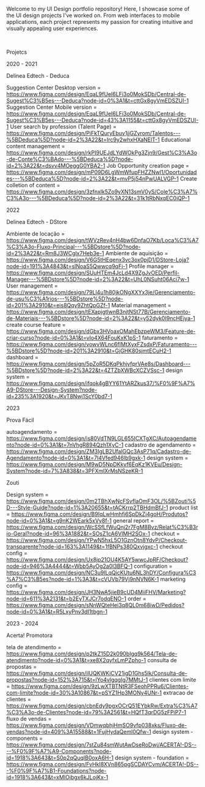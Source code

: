 <link rel="stylesheet" type="text/css" href="styles.css">

<p class="description">Welcome to my UI Design portfolio repository! Here, I showcase some of the UI design projects I've worked on. From web interfaces to mobile applications, 
each project represents my passion for creating intuitive and visually appealing user experiences.</p>

<br>

Projetcs

2020 - 2021

Delinea Edtech - Deduca

Suggestion Center Desktop version = https://www.figma.com/design/EqaL9fUeI6LFi3o0MokSDb/Central-de-Sugest%C3%B5es---Deduca?node-id=0%3A1&t=cttGx8gyVmEDSZUI-1
Suggestion Center Mobile version = https://www.figma.com/design/EqaL9fUeI6LFi3o0MokSDb/Central-de-Sugest%C3%B5es---Deduca?node-id=43%3A1155&t=cttGx8gyVmEDSZUI-1
User search by profession (Talent Page) = https://www.figma.com/design/PiFkTQuryEbuv1jjGZyrom/Talentos---%5BDeduca%5D?node-id=2%3A22&t=Irc9y2whxHXaNElT-1
Educational content management = https://www.figma.com/design/rkPI9UEJdLYdWOkPg3Zjn9/Gest%C3%A3o-de-Conte%C3%BAdo---%5BDeduca%5D?node-id=2%3A22&t=dsvv4MOeggG0YBA2-1
Job Opportunity creation page = https://www.figma.com/design/mP09D6LgWmWfupFHZZNwl1/Oportunidades---%5BDeduca%5D?node-id=2%3A22&t=mvP5j54nPwUALVGP-1
Create colletion of content = https://www.figma.com/design/3zfnxlk5Zo9yXN13smV0yS/Cole%C3%A7%C3%A3o---%5BDeduca%5D?node-id=2%3A22&t=31k1tRbNxqEC0iQP-1

2022

Delinea Edtech - DStore

Ambiente de locação = https://www.figma.com/design/tWVzRev4nH4bw6DnfaO7Kb/Loca%C3%A7%C3%A3o-Fluxo-Principal---%5BDstore%5D?node-id=2%3A22&t=Rm8J3WCglx7Heb3e-1
Ambiente de aquisição = https://www.figma.com/design/V6G5tHEqenx3vc3ox0pjD1/DStore-Loja?node-id=191%3A4843&t=slNoaS5Qwwcq9qFi-1
Profile manager = https://www.figma.com/design/SUuHTEm4JcLd4X9ZgJvOED/Perfil-Manager---%5BDstore%5D?node-id=2%3A22&t=UhL0NSuht06Aci7w-1
User management = https://www.figma.com/design/79Ll4u1h80jkONgXXYx3je/Gerenciamento-de-usu%C3%A1rios---%5BDstore%5D?node-id=201%3A2910&t=eis8Qqy9ZhtQpGZf-1
Material management = https://www.figma.com/design/tEXapjgtlwnB3njtNSt77B/Gerenciamento-de-Materiais---%5BDstore%5D?node-id=2%3A22&t=y52dyk0I9ncHEjya-1
create course feature = https://www.figma.com/design/dGbx3HVoaxOMahEbzpeWM3/Feature-de-criar-curso?node-id=0%3A1&t=vIo4X64FouKxK1pS-1
faturamento = https://www.figma.com/design/vowvWLnc6fIMtXyxFZsdxP/Faturamento---%5BDstore%5D?node-id=201%3A2910&t=GjGHK80sjmtECuH2-1
dashboard = https://www.figma.com/design/5pZoR5DKqPkhjyfprVAe8s/Dashboard---%5BDstore%5D?node-id=2%3A22&t=4ZTZbXWBcXCZVSsc-1
design system = https://www.figma.com/design/ifqok4gBYY61YtARZkus37/%F0%9F%A7%A9-DStore---Design-System?node-id=235%3A1920&t=JKvT8Nwj1ScY0bd7-1

2023

Prova Fácil

autoagendamento = https://www.figma.com/design/is80VdTN9LGL655ICXTgXC/Autoagendamento?node-id=0%3A1&t=7nVhgR894Qzh1XyC-1
cadastro de agendamento = https://www.figma.com/design/ZM3IgLB2UfalGQc3AsP71q/Cadastro-de-Agendamento?node-id=0%3A1&t=7l4Vfed946lb9gxk-1
design system = https://www.figma.com/design/M9wD5NpDKkvf6EqKz1KVEu/Design-System?node-id=7%3A838&t=3PFXmlXrMsNSzeKR-1

Zouti

Design system = https://www.figma.com/design/0m2TBhXwNcFSvflaOmF3OL/%5BZouti%5D---Style-Guide?node-id=1%3A20655&t=tACKrrp2TBHdmBfJ-1
product list = https://www.figma.com/design/B9IqLwHmhfi6SpDkZj4goH/Produtos?node-id=0%3A1&t=g9nK2WEark5xVy8f-1
general report = https://www.figma.com/design/WcSSfLfWuQnj2r7FgM8Bvz/Relat%C3%B3rio-Geral?node-id=96%3A1882&t=SOsZ1cA6VIMH2SOx-1
checkout = https://www.figma.com/design/YPwN5hxL5O1GznOtn8YdvP/Checkout-transparente?node-id=163%3A1149&t=1fBNPs380Qxvjgxc-1
checkout config = https://www.figma.com/design/Ux8jp21OU4K5AY5wwcJpRF/Checkout?node-id=946%3A4444&t=Wbb5AyOg2a0l3BFQ-1
configuration = https://www.figma.com/design/NC3u9ILqQicKUtu6NL3hDY/Configura%C3%A7%C3%B5es?node-id=1%3A3&t=cVUVb79Vj9nNVN6K-1
marketing config = https://www.figma.com/design/JH3NwA5jieB9cUD4MiiFHV/Marketing?node-id=611%3A2131&t=b2EyTXJCr7odqENO-1
order = https://www.figma.com/design/sNnWQteHei3q8QL0m68iwD/Pedidos?node-id=0%3A1&t=R5LxyPnv3dI1tbgn-1

2023 - 2024

Acerta! Promotora

tela de atendimento = https://www.figma.com/design/p2tkZ15D2k090bIgq9k564/Tela-de-atendimento?node-id=0%3A1&t=xe8X2qyfxLmPZpho-1
consulta de propostas = https://www.figma.com/design/ilUQKWKiCV21igD1Ghs5lk/Consulta-de-propostas?node-id=152%3A715&t=lYo4vlgqgIg7MMtJ-1
clientes com limite = https://www.figma.com/design/9zLwXTBTNtR3FSeohPPRu6/Clientes-com-limite?node-id=30%3A10867&t=pSYZ1Hp3MONy4UNr-1
extracao de clientes = https://www.figma.com/design/cbnEdy9pgxOCrQ51EYbkRw/Extra%C3%A7%C3%A3o-de-Clientes?node-id=79%3A2561&t=HQfT3qrDG5zFPiP7-1
fluxo de vendas = https://www.figma.com/design/VDmwqbhjHmSO9vfp038xks/Fluxo-de-vendas?node-id=409%3A15588&t=1FujHydaQeml0Qfw-1
design system - components = https://www.figma.com/design/7stZu84smWutAwDseRoDwj/ACERTA!-DS----%F0%9F%A7%A9-Components?node-id=1918%3A643&t=S0p2qQuqIB0oxA6H-1
design system - foundation = https://www.figma.com/design/FvHkI8XVn865pgSCDAYCvm/ACERTA!-DS---%F0%9F%A7%B1-Foundations?node-id=1918%3A643&t=xMIOjbgx6kJLojKx-1



